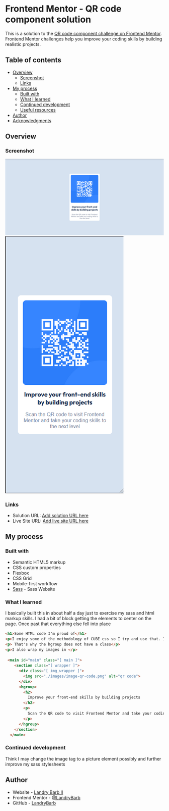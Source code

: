 # Frontend Mentor - QR code component solution

This is a solution to the [QR code component challenge on Frontend Mentor](https://www.frontendmentor.io/challenges/qr-code-component-iux_sIO_H). Frontend Mentor challenges help you improve your coding skills by building realistic projects. 

## Table of contents

- [Overview](#overview)
  - [Screenshot](#screenshot)
  - [Links](#links)
- [My process](#my-process)
  - [Built with](#built-with)
  - [What I learned](#what-i-learned)
  - [Continued development](#continued-development)
  - [Useful resources](#useful-resources)
- [Author](#author)
- [Acknowledgments](#acknowledgments)


## Overview

### Screenshot
![Alt text](Screenshot-1.png)
![Alt text](Screenshot-2.png)
<!-- ![![Alt text](images/Screenshot-1.png)](./screenshot.jpg) -->

### Links

- Solution URL: [Add solution URL here](https://your-solution-url.com)
- Live Site URL: [Add live site URL here](https://your-live-site-url.com)

## My process

### Built with

- Semantic HTML5 markup
- CSS custom properties
- Flexbox
- CSS Grid
- Mobile-first workflow
- [Sass](https://sass-lang.com/) - Sass Website



### What I learned

I basically built this in about half a day just to exercise my sass and html markup skills. I had a bit of block getting the elements to center on the page. Once past that everything else fell into place



```html
<h1>Some HTML code I'm proud of</h1>
<p>I enjoy some of the methodology of CUBE css so I try and use that. I also try and limit how many classes I use. If it's not necessary I will just call the element in the css.</p>
<p> That's why the hgroup does not have a class</p>
<p>I also wrap my images in </p>

 <main id="main" class="[ main ]">
    <section class="[ wrapper ]">
      <div class="[ img_wrapper ]">
        <img src="./images/image-qr-code.png" alt="qr code">
      </div>
      <hgroup>
        <h2>
          Improve your front-end skills by building projects
        </h2>
        <p>
          Scan the QR code to visit Frontend Mentor and take your coding skills to the next level
        </p>
      </hgroup>
    </section>
  </main>
```

### Continued development

Think I may change the image tag to a picture element possibly and further improve my sass stylesheets

## Author

- Website - [Landry Barb II](https://landrybarb.com/)
- Frontend Mentor - [@LandryBarb](https://www.frontendmentor.io/profile/yourusername)
- GitHub - [LandryBarb](https://github.com/LandryBarb)

